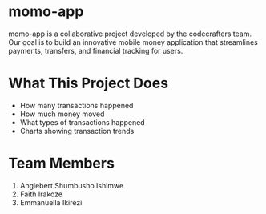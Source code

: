 # momo-app
momo-app is a collaborative project developed by the codecrafters team.
Our goal is to build an innovative mobile money application that streamlines payments, transfers, and financial tracking for users.

# What This Project Does
- How many transactions happened
- How much money moved
- What types of transactions happened
- Charts showing transaction trends

# Team Members
1. Anglebert Shumbusho Ishimwe
2. Faith Irakoze
3. Emmanuella Ikirezi
